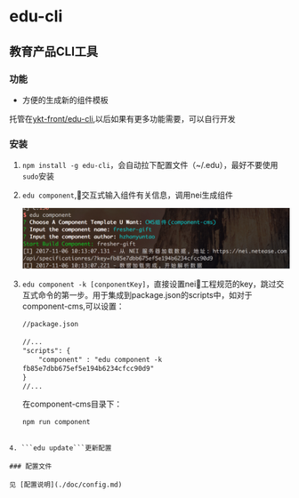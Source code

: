# edu-cli 
## 教育产品CLI工具

### 功能
- 方便的生成新的组件模板

托管在[ykt-front/edu-cli](https://g.hz.netease.com/ykt-front/edu-cli),以后如果有更多功能需要，可以自行开发

### 安装
1. ```npm install -g edu-cli```，会自动拉下配置文件（~/.edu），最好不要使用```sudo```安装

2. ```edu component```,交互式输入组件有关信息，调用nei生成组件

    ![示例](./doc/asserts/edu-cli-demo.jpg)

3. ```edu component -k [conponentKey]```，直接设置nei工程规范的key，跳过交互式命令的第一步。用于集成到package.json的scripts中，如对于component-cms,可以设置：

    ```json
    //package.json

    //...
    "scripts": {
        "component" : "edu component -k fb85e7dbb675ef5e194b6234cfcc90d9"
    }
    //...
    ```
    在component-cms目录下：
    ```shell
    npm run component
```

4. ```edu update```更新配置

### 配置文件

见 [配置说明](./doc/config.md)